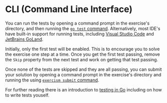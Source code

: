 # CLI (Command Line Interface)

You can run the tests by opening a command prompt in the exercise's directory, and then running the [`go test` command][docs-go-test].
Alternatively, most IDE's have built-in support for running tests, including [Visual Studio Code][docs-run-unit-tests-visual-studio-code] and [JetBrains GoLand][docs-run-unit-tests-goland].

Initially, only the first test will be enabled. This is to encourage you to solve the exercise one step at a time. Once you get the first test passing, remove the `Skip` property from the next test and work on getting that test passing.

Once none of the tests are skipped and they are all passing, you can submit your solution by opening a command prompt in the exercise's directory and running the using [`exercism submit` command][docs-exercism-cli].

For further reading there is an introduction to [testing in Go][testing-in-go] including on how to write tests youself.

[docs-go-test]: https://golang.org/cmd/go/#hdr-Test_packages
[docs-exercism-cli]: https://exercism.io/cli
[docs-run-unit-tests-visual-studio-code]: https://code.visualstudio.com/docs/languages/go#_test
[docs-run-unit-tests-goland]: https://www.jetbrains.com/help/go/performing-tests.html
[testing-in-go]: ../../../reference/testing.md

